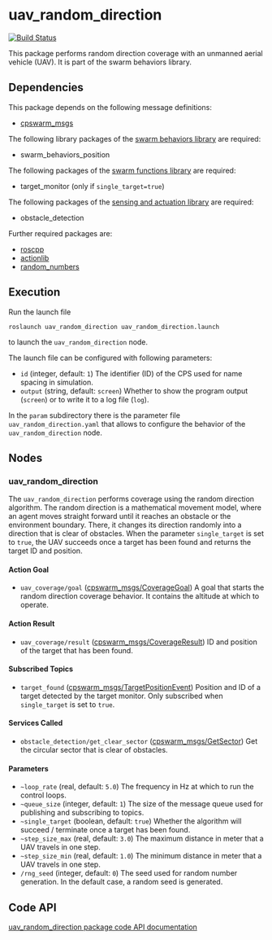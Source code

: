 # uav_random_direction
[![Build Status](http://build.ros.org/buildStatus/icon?job=Ksrc_uX__uav_random_direction__ubuntu_xenial__source)](http://build.ros.org/view/Ksrc_uX/job/Ksrc_uX__uav_random_direction__ubuntu_xenial__source/)

This package performs random direction coverage with an unmanned aerial vehicle (UAV). It is part of the swarm behaviors library.

## Dependencies
This package depends on the following message definitions:
* [cpswarm_msgs](https://cpswarm.github.io/cpswarm_msgs/html/index-msg.html)

The following library packages of the [swarm behaviors library](https://github.com/cpswarm/swarm_behaviors) are required:
* swarm_behaviors_position

The following packages of the [swarm functions library](https://github.com/cpswarm/swarm_functions/) are required:
* target_monitor (only if `single_target=true`)

The following packages of the [sensing and actuation library](https://github.com/cpswarm/sensing_actuation) are required:
* obstacle_detection

Further required packages are:
* [roscpp](https://wiki.ros.org/roscpp/)
* [actionlib](https://wiki.ros.org/actionlib/)
* [random_numbers](https://wiki.ros.org/random_numbers/)

## Execution
Run the launch file
```
roslaunch uav_random_direction uav_random_direction.launch
```
to launch the `uav_random_direction` node.

The launch file can be configured with following parameters:
* `id` (integer, default: `1`)
  The identifier (ID) of the CPS used for name spacing in simulation.
* `output` (string, default: `screen`)
  Whether to show the program output (`screen`) or to write it to a log file (`log`).

In the `param` subdirectory there is the parameter file `uav_random_direction.yaml` that allows to configure the behavior of the `uav_random_direction` node.

## Nodes

### uav_random_direction
The `uav_random_direction` performs coverage using the random direction algorithm. The random direction is a mathematical movement model, where an agent moves straight forward until it reaches an obstacle or the environment boundary. There, it changes its direction randomly into a direction that is clear of obstacles. When the parameter `single_target` is set to `true`, the UAV succeeds once a target has been found and returns the target ID and position.

#### Action Goal
* `uav_coverage/goal` ([cpswarm_msgs/CoverageGoal](https://cpswarm.github.io/cpswarm_msgs/html/action/Coverage.html))
  A goal that starts the random direction coverage behavior. It contains the altitude at which to operate.

#### Action Result
* `uav_coverage/result` ([cpswarm_msgs/CoverageResult](https://cpswarm.github.io/cpswarm_msgs/html/action/Coverage.html))
  ID and position of the target that has been found.

#### Subscribed Topics
* `target_found` ([cpswarm_msgs/TargetPositionEvent](https://cpswarm.github.io/cpswarm_msgs/html/msg/TargetPositionEvent.html))
  Position and ID of a target detected by the target monitor. Only subscribed when `single_target` is set to `true`.

#### Services Called
* `obstacle_detection/get_clear_sector` ([cpswarm_msgs/GetSector](https://cpswarm.github.io/cpswarm_msgs/html/srv/GetSector.html))
  Get the circular sector that is clear of obstacles.

#### Parameters
* `~loop_rate` (real, default: `5.0`)
  The frequency in Hz at which to run the control loops.
* `~queue_size` (integer, default: `1`)
  The size of the message queue used for publishing and subscribing to topics.
* `~single_target` (boolean, default: `true`)
  Whether the algorithm will succeed / terminate once a target has been found.
* `~step_size_max` (real, default: `3.0`)
  The maximum distance in meter that a UAV travels in one step.
* `~step_size_min` (real, default: `1.0`)
  The minimum distance in meter that a UAV travels in one step.
* `/rng_seed` (integer, default: `0`)
  The seed used for random number generation. In the default case, a random seed is generated.

## Code API
[uav_random_direction package code API documentation](https://cpswarm.github.io/swarm_behaviors/uav_random_direction/docs/html/files.html)

